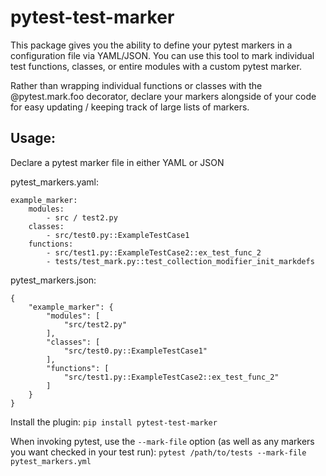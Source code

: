 # pytest-test-marker

This package gives you the ability to define your pytest markers in a configuration file
via YAML/JSON. You can use this tool to mark individual test functions, classes, or entire modules
with a custom pytest marker.

Rather than wrapping individual functions or classes with the @pytest.mark.foo decorator, declare your
markers alongside of your code for easy updating / keeping track of large lists of markers.

## Usage:

Declare a pytest marker file in either YAML or JSON

pytest_markers.yaml:
```
example_marker:
    modules:
        - src / test2.py
    classes:
        - src/test0.py::ExampleTestCase1
    functions:
        - src/test1.py::ExampleTestCase2::ex_test_func_2
        - tests/test_mark.py::test_collection_modifier_init_markdefs
```

pytest_markers.json:
```
{
    "example_marker": {
        "modules": [
            "src/test2.py"
        ],
        "classes": [
            "src/test0.py::ExampleTestCase1"
        ],
        "functions": [
            "src/test1.py::ExampleTestCase2::ex_test_func_2"
        ]
    }
}
```

Install the plugin: 
`pip install pytest-test-marker`

When invoking pytest, use the `--mark-file` option (as well as any markers you want checked in your test run):
`pytest /path/to/tests --mark-file pytest_markers.yml` 


